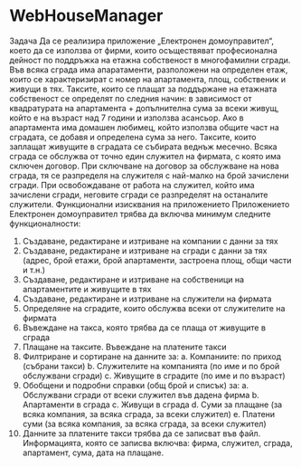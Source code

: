 # WebHouseManager
Задача
Да се реализира приложение „Електронен домоуправител“, което да се използва от фирми, които осъществяват професионална дейност по поддръжка на етажна собственост в многофамилни сгради. Във всяка сграда има апаратаменти, разположени на определен етаж, които се характеризират с номер на апартамента, площ, собственик и живущи в тях. Таксите, които се плащат за поддържане на етажната собственост се определят по следния начин: в зависимост от квадратурата на апартамента + допълнителна сума за всеки живущ, който е на възраст над 7 години и използва асансьор. Ако в апартамента има домашен любимец, който използва общите част на сградата, се добавя и определена сума за него. Таксите, които заплащат живущите в сградата се събирата веднъж месечно. Всяка сграда се обслужва от точно един служител на фирмата, с която има сключен договор. При сключване на договор за обслужване на нова сграда, тя се разпределя на служителя с най-малко на брой зачислени сгради. При освобождаване от работа на служител, който има зачислени сгради, неговите сгради се разпределят на останалите служители.
Функционални изисквания на приложението
Приложението Електронен домоуправител трябва да включва минимум следните функционалности:
1. Създаване, редактиране и изтриване на компании с данни за тях
2. Създаване, редактиране и изтриване на сгради с данни за тях (адрес, брой етажи, брой апартаменти, застроена площ, общи части и т.н.)
3. Създаване, редактиране и изтриване на собственици на апартаментите и живущите в тях
4. Създаване, редактиране и изтриване на служители на фирмата
5. Определяне на сградите, които обслужва всеки от служителите на фирмата
6. Въвеждане на такса, която трябва да се плаща от живущите в сграда
7. Плащане на таксите. Въвеждане на платените такси
8. Филтриране и сортиране на данните за:
a. Компаниите: по приход (събрани такси)
b. Служителите на компанията (по име и по брой обслужвани сгради)
c. Живущите в сградите (по име и по възраст)
9. Обобщени и подробни справки (общ брой и списък) за:
a. Обслужвани сгради от всеки служител във дадена фирма
b. Апартаменти в сграда
c. Живущи в сграда
d. Суми за плащане (за всяка компания, за всяка сграда, за всеки служител)
e. Платени суми (за всяка компания, за всяка сграда, за всеки служител)
10. Данните за платените такси трябва да се записват във файл. Информацията, която се записва включва: фирма, служител, сграда, апартамент, сума, дата на плащане.
